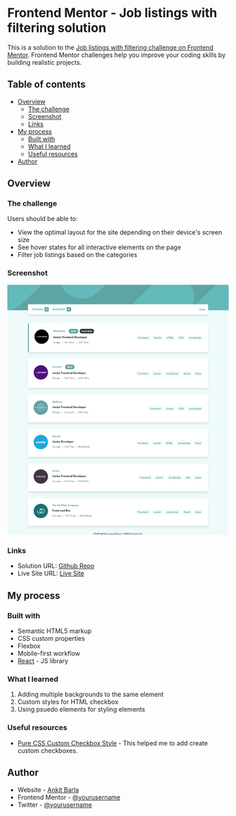 # Frontend Mentor - Job listings with filtering solution

This is a solution to the [Job listings with filtering challenge on Frontend Mentor](https://www.frontendmentor.io/challenges/job-listings-with-filtering-ivstIPCt). Frontend Mentor challenges help you improve your coding skills by building realistic projects.

## Table of contents

- [Overview](#overview)
  - [The challenge](#the-challenge)
  - [Screenshot](#screenshot)
  - [Links](#links)
- [My process](#my-process)
  - [Built with](#built-with)
  - [What I learned](#what-i-learned)
  - [Useful resources](#useful-resources)
- [Author](#author)

## Overview

### The challenge

Users should be able to:

- View the optimal layout for the site depending on their device's screen size
- See hover states for all interactive elements on the page
- Filter job listings based on the categories

### Screenshot

![alt text](./screenshots/screenshot.png)

### Links

- Solution URL: [Github Repo](https://github.com/barla-x88/fm-job-listing)
- Live Site URL: [Live Site](https://fm-jobs.netlify.app/)

## My process

### Built with

- Semantic HTML5 markup
- CSS custom properties
- Flexbox
- Mobile-first workflow
- [React](https://reactjs.org/) - JS library

### What I learned

1. Adding multiple backgrounds to the same element
2. Custom styles for HTML checkbox
3. Using psuedo elements for styling elements

### Useful resources

- [Pure CSS Custom Checkbox Style](https://moderncss.dev/pure-css-custom-checkbox-style/) - This helped me to add create custom checkboxes.

## Author

- Website - [Ankit Barla](https://barla-x88.github.io/portfolio/)
- Frontend Mentor - [@yourusername](https://www.frontendmentor.io/profile/barla-x88)
- Twitter - [@yourusername](https://twitter.com/BarlaX88)
